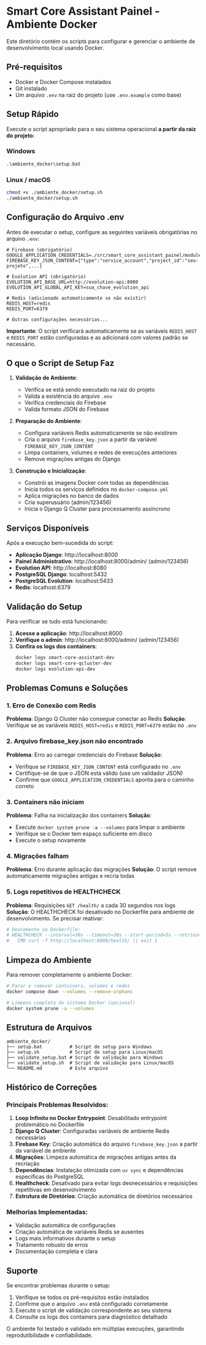 # Smart Core Assistant Painel - Ambiente Docker

Este diretório contém os scripts para configurar e gerenciar o ambiente de desenvolvimento local usando Docker.

## Pré-requisitos

- Docker e Docker Compose instalados
- Git instalado
- Um arquivo `.env` na raiz do projeto (use `.env.example` como base)

## Setup Rápido

Execute o script apropriado para o seu sistema operacional **a partir da raiz do projeto**:

### Windows
```cmd
.\ambiente_docker\setup.bat
```

### Linux / macOS
```bash
chmod +x ./ambiente_docker/setup.sh
./ambiente_docker/setup.sh
```

## Configuração do Arquivo .env

Antes de executar o setup, configure as seguintes variáveis obrigatórias no arquivo `.env`:

```env
# Firebase (obrigatório)
GOOGLE_APPLICATION_CREDENTIALS=./src/smart_core_assistant_painel/modules/initial_loading/utils/keys/firebase_config/firebase_key.json
FIREBASE_KEY_JSON_CONTENT={"type":"service_account","project_id":"seu-projeto",...}

# Evolution API (obrigatório)
EVOLUTION_API_BASE_URL=http://evolution-api:8080
EVOLUTION_API_GLOBAL_API_KEY=sua_chave_evolution_api

# Redis (adicionado automaticamente se não existir)
REDIS_HOST=redis
REDIS_PORT=6379

# Outras configurações necessárias...
```

**Importante**: O script verificará automaticamente se as variáveis `REDIS_HOST` e `REDIS_PORT` estão configuradas e as adicionará com valores padrão se necessário.

## O que o Script de Setup Faz

1. **Validação de Ambiente**:
   - Verifica se está sendo executado na raiz do projeto
   - Valida a existência do arquivo `.env`
   - Verifica credenciais do Firebase
   - Valida formato JSON do Firebase

2. **Preparação do Ambiente**:
   - Configura variáveis Redis automaticamente se não existirem
   - Cria o arquivo `firebase_key.json` a partir da variável `FIREBASE_KEY_JSON_CONTENT`
   - Limpa containers, volumes e redes de execuções anteriores
   - Remove migrações antigas do Django

3. **Construção e Inicialização**:
   - Constrói as imagens Docker com todas as dependências
   - Inicia todos os serviços definidos no `docker-compose.yml`
   - Aplica migrações no banco de dados
   - Cria superusuário (admin/123456)
   - Inicia o Django Q Cluster para processamento assíncrono

## Serviços Disponíveis

Após a execução bem-sucedida do script:

- **Aplicação Django**: http://localhost:8000
- **Painel Administrativo**: http://localhost:8000/admin/ (admin/123456)
- **Evolution API**: http://localhost:8080
- **PostgreSQL Django**: localhost:5432
- **PostgreSQL Evolution**: localhost:5433
- **Redis**: localhost:6379

## Validação do Setup

Para verificar se tudo está funcionando:

1. **Acesse a aplicação**: http://localhost:8000
2. **Verifique o admin**: http://localhost:8000/admin/ (admin/123456)
3. **Confira os logs dos containers**:
   ```bash
   docker logs smart-core-assistant-dev
   docker logs smart-core-qcluster-dev
   docker logs evolution-api-dev
   ```

## Problemas Comuns e Soluções

### 1. Erro de Conexão com Redis
**Problema**: Django Q Cluster não consegue conectar ao Redis
**Solução**: Verifique se as variáveis `REDIS_HOST=redis` e `REDIS_PORT=6379` estão no `.env`

### 2. Arquivo firebase_key.json não encontrado
**Problema**: Erro ao carregar credenciais do Firebase
**Solução**: 
- Verifique se `FIREBASE_KEY_JSON_CONTENT` está configurado no `.env`
- Certifique-se de que o JSON está válido (use um validador JSON)
- Confirme que `GOOGLE_APPLICATION_CREDENTIALS` aponta para o caminho correto

### 3. Containers não iniciam
**Problema**: Falha na inicialização dos containers
**Solução**: 
- Execute `docker system prune -a --volumes` para limpar o ambiente
- Verifique se o Docker tem espaço suficiente em disco
- Execute o setup novamente

### 4. Migrações falham
**Problema**: Erro durante aplicação das migrações
**Solução**: O script remove automaticamente migrações antigas e recria todas

### 5. Logs repetitivos de HEALTHCHECK
**Problema**: Requisições `GET /health/` a cada 30 segundos nos logs
**Solução**: O HEALTHCHECK foi desativado no Dockerfile para ambiente de desenvolvimento. Se precisar reativar:
```dockerfile
# Descomente no Dockerfile:
# HEALTHCHECK --interval=30s --timeout=30s --start-period=5s --retries=3 \
#   CMD curl -f http://localhost:8000/health/ || exit 1
```

## Limpeza do Ambiente

Para remover completamente o ambiente Docker:

```bash
# Parar e remover containers, volumes e redes
docker compose down --volumes --remove-orphans

# Limpeza completa do sistema Docker (opcional)
docker system prune -a --volumes
```

## Estrutura de Arquivos

```
ambiente_docker/
├── setup.bat          # Script de setup para Windows
├── setup.sh           # Script de setup para Linux/macOS
├── validate_setup.bat # Script de validação para Windows
├── validate_setup.sh  # Script de validação para Linux/macOS
└── README.md          # Este arquivo
```

## Histórico de Correções

### Principais Problemas Resolvidos:

1. **Loop Infinito no Docker Entrypoint**: Desabilitado entrypoint problemático no Dockerfile
2. **Django Q Cluster**: Configuradas variáveis de ambiente Redis necessárias
3. **Firebase Key**: Criação automática do arquivo `firebase_key.json` a partir da variável de ambiente
4. **Migrações**: Limpeza automática de migrações antigas antes da recriação
5. **Dependências**: Instalação otimizada com `uv sync` e dependências específicas do PostgreSQL
6. **Healthcheck**: Desativado para evitar logs desnecessários e requisições repetitivas em desenvolvimento
7. **Estrutura de Diretórios**: Criação automática de diretórios necessários

### Melhorias Implementadas:

- Validação automática de configurações
- Criação automática de variáveis Redis se ausentes
- Logs mais informativos durante o setup
- Tratamento robusto de erros
- Documentação completa e clara

## Suporte

Se encontrar problemas durante o setup:

1. Verifique se todos os pré-requisitos estão instalados
2. Confirme que o arquivo `.env` está configurado corretamente
3. Execute o script de validação correspondente ao seu sistema
4. Consulte os logs dos containers para diagnóstico detalhado

O ambiente foi testado e validado em múltiplas execuções, garantindo reprodutibilidade e confiabilidade.